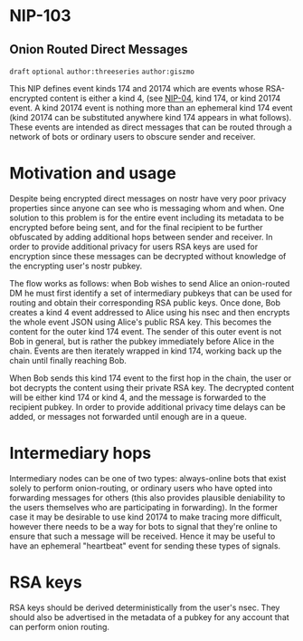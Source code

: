NIP-103
=======

Onion Routed Direct Messages
----------------------------

`draft` `optional` `author:threeseries` `author:giszmo`

This NIP defines event kinds 174 and 20174 which are events whose RSA-encrypted content is either a kind 4, (see [NIP-04](04.md), kind 174, or kind 20174 event. A kind 20174 event is nothing more than an ephemeral kind 174 event (kind 20174 can be substituted anywhere kind 174 appears in what follows). These events are intended as direct messages that can be routed through a network of bots or ordinary users to obscure sender and receiver.

# Motivation and usage

Despite being encrypted direct messages on nostr have very poor privacy properties since anyone can see who is messaging whom and when. One solution to this problem is for the entire event including its metadata to be encrypted before being sent, and for the final recipient to be further obfuscated by adding additional hops between sender and receiver. In order to provide additional privacy for users RSA keys are used for encryption since these messages can be decrypted without knowledge of the encrypting user's nostr pubkey.

The flow works as follows: when Bob wishes to send Alice an onion-routed DM he must first identify a set of intermediary pubkeys that can be used for routing and obtain their corresponding RSA public keys. Once done, Bob creates a kind 4 event addressed to Alice using his nsec and then encrypts the whole event JSON using Alice's public RSA key. This becomes the content for the outer kind 174 event. The sender of this outer event is not Bob in general, but is rather the pubkey immediately before Alice in the chain. Events are then iterately wrapped in kind 174, working back up the chain until finally reaching Bob.

When Bob sends this kind 174 event to the first hop in the chain, the user or bot decrypts the content using their private RSA key. The decrypted content will be either kind 174 or kind 4, and the message is forwarded to the recipient pubkey. In order to provide additional privacy time delays can be added, or messages not forwarded until enough are in a queue.

# Intermediary hops

Intermediary nodes can be one of two types: always-online bots that exist solely to perform onion-routing, or ordinary users who have opted into forwarding messages for others (this also provides plausible deniability to the users themselves who are participating in forwarding). In the former case it may be desirable to use kind 20174 to make tracing more difficult, however there needs to be a way for bots to signal that they're online to ensure that such a message will be received. Hence it may be useful to have an ephemeral "heartbeat" event for sending these types of signals.

# RSA keys

RSA keys should be derived deterministically from the user's nsec. They should also be advertised in the metadata of a pubkey for any account that can perform onion routing.
